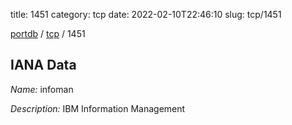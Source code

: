 title: 1451
category: tcp
date: 2022-02-10T22:46:10
slug: tcp/1451

[portdb](/) / [tcp](/category/tcp.html) / 1451


## IANA Data

_Name:_ infoman

_Description:_ IBM Information Management

